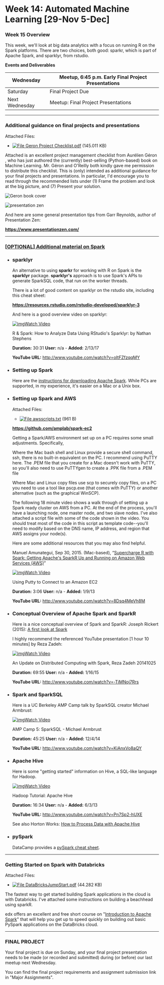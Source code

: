 # Week 14: Automated Machine Learning [29-Nov 5-Dec] 

### Week 15 Overview

This week, we'll look at big data analytics with a focus on running R on the Spark platforms.  There are two choices, both good:  sparkr, which is part of Apache Spark, and sparklyr, from rstudio.

**Events and Deliverables**

| Wednesday      | Meetup, 6:45 p.m. Early Final Project Presentations |
| -------------- | --------------------------------------------------- |
| Saturday       | Final Project Due                                   |
| Next Wednesday | Meetup: Final Project Presentations                 |

---

### Additional guidance on final projects and presentations

Attached Files:

- [![File](https://bbhosted.cuny.edu/images/ci/ng/cal_year_event.gif) Geron Project Checklist.pdf](https://bbhosted.cuny.edu/bbcswebdav/pid-59525075-dt-content-rid-462120002_1/xid-462120002_1) (145.011 KB) 

Attached is an excellent project management checklist from Aurélien Géron , who has just authored the (currently) best-selling (Python-based) book on Machine Learning.  Mr. Géron and O'Reilly both kindly gave me permission to distribute this checklist.  This is (only) intended as additional guidance for your final projects and presentations.  In particular, I'd encourage you to read through the recommended lists under (1) Frame the problem and look at the big picture, and (7) Present your solution.

![Geron book cover](https://bbhosted.cuny.edu/bbcswebdav/pid-59525075-dt-content-rid-462118969_1/xid-462118969_1)

![presentation zen](https://bbhosted.cuny.edu/bbcswebdav/pid-59525075-dt-content-rid-462118970_1/xid-462118970_1)

And here are some general presentation tips from Garr Reynolds, author of Presentation Zen:

**https://www.presentationzen.com/**

---

### [[OPTIONAL\] Additional material on Spark](https://bbhosted.cuny.edu/webapps/blackboard/content/listContent.jsp?course_id=_2010109_1&content_id=_59525076_1)

- ### sparklyr

  An alternative to using **sparkr** for working with R on Spark is the **sparklyr** package.  **sparklyr's** approach is to use Spark's APIs to generate SparkSQL code, that run on the worker threads.

  There is a lot of good content on sparklyr on the rstudio site, including this cheat sheet:

  **https://resources.rstudio.com/rstudio-developed/sparklyr-3**

  

  And here is a good overview video on sparklyr:

  [![img](http://i.ytimg.com/vi/oItFZfzqqMY/1.jpg)Watch Video ](http://www.youtube.com/watch?v=oItFZfzqqMY)

  R & Spark: How to Analyze Data Using RStudio's Sparklyr: by Nathan Stephens 

  **Duration:** 30:31 
  **User:** n/a - **Added:** 2/13/17 

  **YouTube URL:** http://www.youtube.com/watch?v=oItFZfzqqMY

  

- ### Setting up Spark

  Here are the [instructions for downloading Apache Spark](http://spark.apache.org/downloads.html).  While PCs are supported, in my experience, it's easier on a Mac or a Unix box.
  

- ### Setting up Spark and AWS

  Attached Files:

  - [![File](https://bbhosted.cuny.edu/images/ci/ng/cal_year_event.gif) awsscripts.txt](https://bbhosted.cuny.edu/bbcswebdav/pid-59525081-dt-content-rid-462120004_1/xid-462120004_1) (961 B) 

  **https://github.com/amplab/spark-ec2** 

  Getting a Spark/AWS environment set up on a PC requires some small adjustments.  Specifically,

  Where the Mac bash shell and Linux provide a secure shell command, ssh, there is no built-in equivalent on the PC.  I recommend using PuTTY here.  The .PEM file that you create for a Mac doesn't work with PuTTY, so you'll also need to use PuTTYgen to create a .PPK file from a .PEM file

  Where Mac and Linux copy files use scp to securely copy files, on a PC you need to use a tool like pscp.exe (that comes with PuTTY) or another alternative (such as the graphical WinSCP).

  The following 18 minute video shows a walk through of setting up a Spark ready cluster on AWS from a PC.  At the end of the process, you'll have a launching node, one master node, and two slave nodes.  I've also attached a script file with some of the code shown in the video.  You should treat most of the code in this script as template code--you'll need to modify based on the DNS name, IP address, and region that AWS assigns your node(s).

  

  Here are some additional resources that you may also find helpful.

  Manuel Amunategui, Sep 30, 2015. (Mac-based), “[Supercharge R with Spark: Getting Apache's SparkR Up and Running on Amazon Web Services (AWS)](http://amunategui.github.io/sparkr/)” 

  [![img](http://i.ytimg.com/vi/8Dsq4MeVh8M/1.jpg)Watch Video ](http://www.youtube.com/watch?v=8Dsq4MeVh8M)

  Using Putty to Connect to an Amazon EC2 

  **Duration:** 3:06 
  **User:** n/a - **Added:** 1/9/13 

  **YouTube URL:** http://www.youtube.com/watch?v=8Dsq4MeVh8M

  

- ### Conceptual Overview of Apache Spark and SparkR

  Here is a nice conceptual overview of Spark and SparkR: Joseph Rickert (2015): [A first look at Spark](https://blog.revolutionanalytics.com/2015/01/a-first-look-at-spark.html)

  I highly recommend the referenced YouTube presentation [1 hour 10 minutes] by Reza Zadeh:

  [![img](http://i.ytimg.com/vi/-TiMNoj7Rrs/1.jpg)Watch Video ](http://www.youtube.com/watch?v=-TiMNoj7Rrs)

  An Update on Distributed Computing with Spark, Reza Zadeh 20141025 

  **Duration:** 69:55 
  **User:** n/a - **Added:** 1/16/15 

  **YouTube URL:** http://www.youtube.com/watch?v=-TiMNoj7Rrs

- ### Spark and SparkSQL

  Here is a UC Berkeley AMP Camp talk by SparkSQL creator Michael Armbrust: 

  [![img](http://i.ytimg.com/vi/KiAnxVo8aQY/1.jpg)Watch Video ](http://www.youtube.com/watch?v=KiAnxVo8aQY)

  AMP Camp 5: SparkSQL - Michael Armbrust 

  **Duration:** 45:25 
  **User:** n/a - **Added:** 12/4/14 

  **YouTube URL:** http://www.youtube.com/watch?v=KiAnxVo8aQY

- ### Apache Hive

  Here is some "getting started" information on Hive, a SQL-like language for Hadoop.

  [![img](http://i.ytimg.com/vi/Pn7Sp2-hUXE/1.jpg)Watch Video ](http://www.youtube.com/watch?v=Pn7Sp2-hUXE)

  Hadoop Tutorial: Apache Hive 

  **Duration:** 16:34 
  **User:** n/a - **Added:** 6/3/13 

  **YouTube URL:** http://www.youtube.com/watch?v=Pn7Sp2-hUXE


  See also Horton Works: [How to Process Data with Apache Hive](https://hortonworks.com/tutorial/how-to-process-data-with-apache-hive/)

- ### pySpark

  DataCamp provides a [pySpark cheat sheet](https://s3.amazonaws.com/assets.datacamp.com/blog_assets/PySpark_Cheat_Sheet_Python.pdf).

---

### Getting Started on Spark with Databricks

Attached Files:

- [![File](https://bbhosted.cuny.edu/images/ci/ng/cal_year_event.gif) DataBricksJumpStart.pdf](https://bbhosted.cuny.edu/bbcswebdav/pid-59525077-dt-content-rid-462120003_1/xid-462120003_1) (44.282 KB) 

The fastest way to get started building Spark applications in the cloud is with Databricks.  I've attached some instructions on building a beachhead using sparkR.

edx offers an excellent and free short course on "[Introduction to Apache Spark](https://www.edx.org/course/introduction-apache-spark-uc-berkeleyx-cs105x)" that will help you get up to speed quickly on building out basic PySpark applications on the DataBricks cloud.

---

### FINAL PROJECT

Your final project is due on Sunday, and your final project presentation needs to be made (or recorded and submitted) during (or before) our last meetup next Wednesday.

You can find the final project requirements and assignment submission link in "Major Assignments".